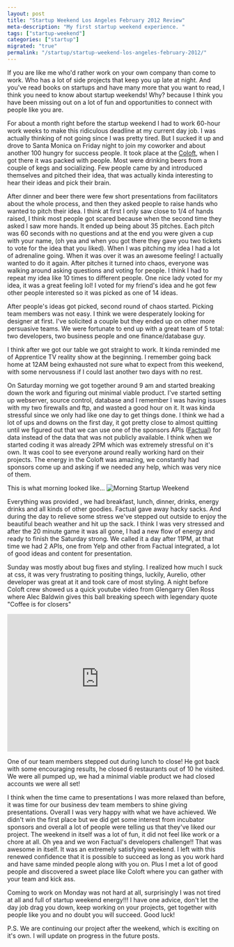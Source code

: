 ```yaml
---
layout: post
title: "Startup Weekend Los Angeles February 2012 Review"
meta-description: "My first startup weekend experience. "
tags: ["startup-weekend"]
categories: ["startup"]
migrated: "true"
permalink: "/startup/startup-weekend-los-angeles-february-2012/"
---
```

If you are like me who'd rather work on your own company than come to work. Who has a lot of side projects that keep you up late at night. And you've read books on startups and have many more that you want to read, I think you need to know about startup weekends! Why? because I think you have been missing out on a lot of fun and opportunities to connect with people like you are. 

For about a month right before the startup weekend I had to work 60-hour work weeks  to make this ridiculous deadline at my current day job. I was actually thinking of not going since I was pretty tired. But I sucked it up and drove to Santa Monica on Friday night to join my coworker and about another 100 hungry for success people. It took place at the [Coloft][1], when I got there it was packed with people. Most were drinking beers from a couple of kegs and socializing. Few people came by and introduced themselves and pitched their idea, that was actually kinda interesting to hear their ideas and pick their brain.

After dinner and beer there were few short presentations from facilitators about the whole process, and then they asked people to raise hands who wanted to pitch their idea. I think at first I only saw close to 1/4 of hands raised, I think most people got scared because when the second time they asked I saw more hands. It ended up being about 35 pitches. Each pitch was 60 seconds with no questions and at the end you were given a cup with your name, (oh yea and when you got there they gave you two tickets to vote for the idea that you liked). When I was pitching my idea I had a lot of adrenaline going. When it was over it was an awesome feeling! I actually wanted to do it again. After pitches it turned into chaos, everyone was walking around asking questions and voting for people. I think I had to repeat my idea like 10 times to different people. One nice lady voted for my idea, it was a great feeling lol! I voted for my friend's idea and he got few other people interested so it was picked as one of 14 ideas. 

After people's ideas got picked, second round of chaos started. Picking team members was not easy. I think we were desperately looking for designer at first. I've solicited a couple but they ended up on other more persuasive teams. We were fortunate to end up with a great team of 5 total: two developers, two business people and one finance/database guy. 

I think after we got our table we got straight to work. It kinda reminded me of Apprentice TV reality show at the beginning. I remember going back home at 12AM being exhausted not sure what to expect from this weekend, with some nervousness if I could last another two days with no rest. 

On Saturday morning we got together around 9 am and started breaking down the work and figuring out minimal viable product. I've started setting up webserver, source control, database and I remember I was having issues with my two firewalls and ftp, and wasted a good hour on it. It was kinda stressful since we only had like one day to get things done. I think we had a lot of ups and downs on the first day, it got pretty close to almost quitting until we figured out that we can use one of the sponsors APIs ([Factual][2]) for data instead of the data that was not publicly available. I think when we started coding it was already 2PM which was extremely stressful on it's own. It was cool to see everyone around really working hard on their projects. The energy in the Coloft was amazing, we constantly had sponsors come up and asking if we needed any help, which was very nice of them. 

This is what morning looked like...
![Morning Startup Weekend][3]

Everything was provided , we had breakfast, lunch, dinner, drinks, energy drinks and all kinds of other goodies. Factual gave away hacky sacks. And during the day to relieve some stress we've stepped out outside to enjoy the beautiful beach weather and hit up the sack. I think I was very stressed and after the 20 minute game it was all gone, I had a new flow of energy and ready to finish the Saturday strong. We called it a day after 11PM, at that time we had 2 APIs, one from Yelp and other from Factual integrated, a lot of good ideas and content for presentation.

Sunday was mostly about bug fixes and styling. I realized how much I suck at css, it was very frustrating to positing things, luckily, Aurelio, other developer was great at it and took care of most styling. A night before Coloft crew showed us a quick youtube video from Glengarry Glen Ross where Alec Baldwin gives this ball breaking speech with legendary quote "Coffee is for closers"

<iframe width="420" height="315" src="http://www.youtube.com/embed/y-AXTx4PcKI" frameborder="0" allowfullscreen></iframe>

One of our team members stepped out during lunch to close! He got back with some encouraging results, he closed 6 restaurants out of 10 he visited. We were all pumped up, we had a minimal viable product we had closed accounts we were all set!


I think when the time came to presentations I was more relaxed than before, it was time for our business dev team members to shine giving presentations. Overall I was very happy with what we have achieved. We didn't win the first place but we did get some interest from incubator sponsors and overall a lot of people were telling us that they've liked our project. The weekend in itself was a lot of fun, it did not feel like work or a chore at all. Oh yea and we won Factual's developers challenge!! That was awesome in itself. It was an extremely satisfying weekend. I left with this renewed confidence that it is possible to succeed as long as you work hard and have same minded people along with you on. Plus I met a lot of good people and discovered a sweet place like Coloft where you can gather with your team and kick ass. 

Coming to work on Monday was not hard at all, surprisingly I was not tired at all and full of startup weekend energy!!! I have one advice, don't let the day job drag you down, keep working on your projects, get together with people like you and no doubt you will succeed. Good luck! 


P.S. We are continuing our project after the weekend, which is exciting on it's own. I will update on progress in the future posts.


  [1]: http://coloft.com/
  [2]: http://www.factual.com/
  [3]: http://blog.maskalik.com/get/12-02/morning.JPG